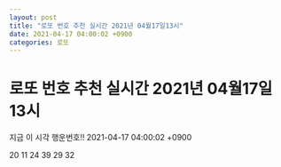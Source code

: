 ```yaml
---
layout: post
title: "로또 번호 추천 실시간 2021년 04월17일13시"
date: 2021-04-17 04:00:02 +0900
categories: 로또
---
```


# 로또 번호 추천 실시간 2021년 04월17일13시

지금 이 시각 행운번호!! 2021-04-17 04:00:02 +0900

 20  11  24  39  29  32 

